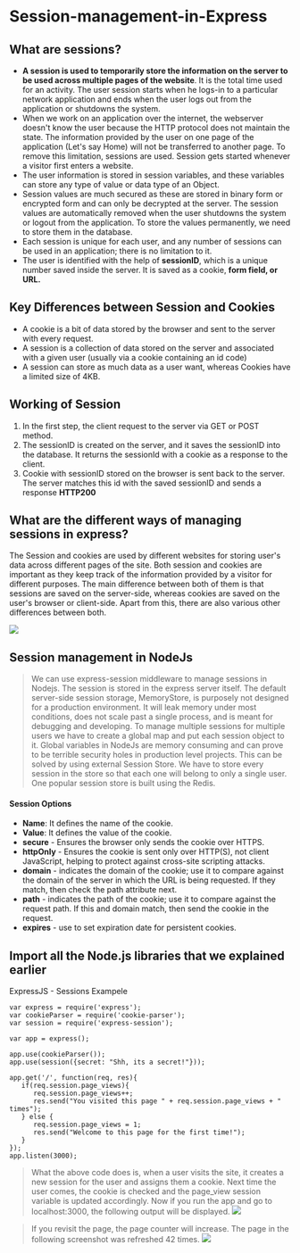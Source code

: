 # Session-management-in-Express

## What are sessions?
* **A session is used to temporarily store the information on the server to be used across multiple pages of the website**. It is the total time used for an activity. The user session starts when he logs-in to a particular network application and ends when the user logs out from the application or shutdowns the system.
* When we work on an application over the internet, the webserver doesn't know the user because the HTTP protocol does not maintain the state. The information provided by the user on one page of the application (Let's say Home) will not be transferred to another page. To remove this limitation, sessions are used. Session gets started whenever a visitor first enters a website.
* The user information is stored in session variables, and these variables can store any type of value or data type of an Object.
* Session values are much secured as these are stored in binary form or encrypted form and can only be decrypted at the server. The session values are automatically removed when the user shutdowns the system or logout from the application. To store the values permanently, we need to store them in the database.
* Each session is unique for each user, and any number of sessions can be used in an application; there is no limitation to it.
* The user is identified with the help of **sessionID**, which is a unique number saved inside the server. It is saved as a cookie, **form field, or URL.**


## Key Differences between Session and Cookies
* A cookie is a bit of data stored by the browser and sent to the server with every request.
* A session is a collection of data stored on the server and associated with a given user (usually via a cookie containing an id code)
* A session can store as much data as a user want, whereas Cookies have a limited size of 4KB.

## Working of Session
1. In the first step, the client request to the server via GET or POST method.
2. The sessionID is created on the server, and it saves the sessionID into the database. It returns the sessionId with a cookie as a response to the client.
3. Cookie with sessionID stored on the browser is sent back to the server. The server matches this id with the saved sessionID and sends a response **HTTP200**
## What are the different ways of managing sessions in express?
The Session and cookies are used by different websites for storing user's data across different pages of the site. Both session and cookies are important as they keep track of the information provided by a visitor for different purposes. The main difference between both of them is that sessions are saved on the server-side, whereas cookies are saved on the user's browser or client-side. Apart from this, there are also various other differences between both.

![](https://i.imgur.com/pYHLAtG.png)

## Session management in NodeJs
> We can use express-session middleware to manage sessions in Nodejs. The session is stored in the express server itself. The default server-side session storage, MemoryStore, is purposely not designed for a production environment. It will leak memory under most conditions, does not scale past a single process, and is meant for debugging and developing. To manage multiple sessions for multiple users we have to create a global map and put each session object to it. Global variables in NodeJs are memory consuming and can prove to be terrible security holes in production level projects.
This can be solved by using external Session Store. We have to store every session in the store so that each one will belong to only a single user. One popular session store is built using the Redis.

#### Session Options
* **Name**: It defines the name of the cookie.
* **Value**: It defines the value of the cookie.
* **secure** - Ensures the browser only sends the cookie over HTTPS.
* **httpOnly** - Ensures the cookie is sent only over HTTP(S), not client JavaScript, helping to protect against cross-site scripting attacks.
* **domain** - indicates the domain of the cookie; use it to compare against the domain of the server in which the URL is being requested. If they match, then check the path attribute next.
* **path** - indicates the path of the cookie; use it to compare against the request path. If this and domain match, then send the cookie in the request.
* **expires** - use to set expiration date for persistent cookies.



## **Import all the Node.js libraries that we explained earlier**
ExpressJS - Sessions Exampele
```
var express = require('express');
var cookieParser = require('cookie-parser');
var session = require('express-session');

var app = express();

app.use(cookieParser());
app.use(session({secret: "Shh, its a secret!"}));

app.get('/', function(req, res){
   if(req.session.page_views){
      req.session.page_views++;
      res.send("You visited this page " + req.session.page_views + " times");
   } else {
      req.session.page_views = 1;
      res.send("Welcome to this page for the first time!");
   }
});
app.listen(3000);
```
>  What the above code does is, when a user visits the site, it creates a new session for the user and assigns them a cookie. Next time the user comes, the cookie is checked and the page_view session variable is updated accordingly.
> Now if you run the app and go to localhost:3000, the following output will be displayed.
![](https://i.imgur.com/e40qz1n.jpg)

> If you revisit the page, the page counter will increase. The page in the following screenshot was refreshed 42 times.
![](https://i.imgur.com/ujuHprC.jpg)
